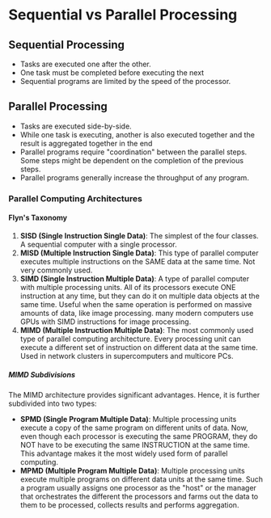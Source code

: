 # Sequential vs Parallel Processing

## Sequential Processing
- Tasks are executed one after the other.
- One task must be completed before executing the next
- Sequential programs are limited by the speed of the processor.

## Parallel Processing
- Tasks are executed side-by-side.
- While one task is executing, another is also executed together and the result is aggregated together in the end
- Parallel programs require "coordination" between the parallel steps. Some steps might be dependent on the completion of the previous steps.
- Parallel programs generally increase the throughput of any program.

### Parallel Computing Architectures

#### Flyn's Taxonomy

1) **SISD (Single Instruction Single Data)**: The simplest of the four classes. A sequential computer with a single processor.
2) **MISD (Multiple Instruction Single Data)**: This type of parallel computer executes multiple instructions on the SAME data at the same time. Not very commonly used. 
3) **SIMD (Single Instruction Multiple Data)**: A type of parallel computer with multiple processing units. All of its processors execute ONE instruction at any time, but they can do it on multiple data objects at the same time. Useful when the same operation is performed on massive amounts of data, like image processing. many modern computers use GPUs with SIMD instructions for image processing. 
4) **MIMD (Multiple Instruction Multiple Data)**: The most commonly used type of parallel computing architecture. Every processing unit can execute a different set of instruction on different data at the same time. Used in network clusters in supercomputers and multicore PCs.

##### MIMD Subdivisions
The MIMD architecture provides significant advantages. Hence, it is further subdivided into two types:
- **SPMD (Single Program Multiple Data)**: Multiple processing units execute a copy of the same program on different units of data. Now, even though each processor is executing the same PROGRAM, they do NOT have to be executing the same INSTRUCTION at the same time. This advantage makes it the most widely used form of parallel computing.
- **MPMD (Multiple Program Multiple Data)**: Multiple processing units execute multiple programs on different data units at the same time. Such a program usually assigns one processor as the "host" or the manager that orchestrates the different the processors and farms out the data to them to be processed, collects results and performs aggregation.